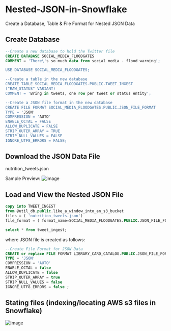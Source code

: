 # Nested-JSON-in-Snowflake
Create a Database, Table &amp; File Format for Nested JSON Data

## Create Database
```sql
--Create a new database to hold the Twitter file
CREATE DATABASE SOCIAL_MEDIA_FLOODGATES 
COMMENT = 'There\'s so much data from social media - flood warning';

USE DATABASE SOCIAL_MEDIA_FLOODGATES;

--Create a table in the new database
CREATE TABLE SOCIAL_MEDIA_FLOODGATES.PUBLIC.TWEET_INGEST 
("RAW_STATUS" VARIANT) 
COMMENT = 'Bring in tweets, one row per tweet or status entity';

--Create a JSON file format in the new database
CREATE FILE FORMAT SOCIAL_MEDIA_FLOODGATES.PUBLIC.JSON_FILE_FORMAT 
TYPE = 'JSON' 
COMPRESSION = 'AUTO' 
ENABLE_OCTAL = FALSE 
ALLOW_DUPLICATE = FALSE 
STRIP_OUTER_ARRAY = TRUE 
STRIP_NULL_VALUES = FALSE 
IGNORE_UTF8_ERRORS = FALSE;
```
## Download the JSON Data File

nutrition_tweets.json

Sample Preview:
![image](https://github.com/user-attachments/assets/3395658d-4479-41a4-924c-a8613b7695ef)


## Load and View the Nested JSON File
```sql
copy into TWEET_INGEST
from @util_db.public.like_a_window_into_an_s3_bucket
files = ( 'nutrition_tweets.json')
file_format = ( format_name=SOCIAL_MEDIA_FLOODGATES.PUBLIC.JSON_FILE_FORMAT );

select * from tweet_ingest;
```
where JSON file is created as follows:
```sql
--Create File Format for JSON Data
CREATE or replace FILE FORMAT LIBRARY_CARD_CATALOG.PUBLIC.JSON_FILE_FORMAT 
TYPE = 'JSON' 
COMPRESSION = 'AUTO' 
ENABLE_OCTAL = false
ALLOW_DUPLICATE = false 
STRIP_OUTER_ARRAY = true
STRIP_NULL_VALUES = false 
IGNORE_UTF8_ERRORS = false ;
```
## Stating files (indexing/locating AWS s3 files in Snowflake)
![image](https://github.com/user-attachments/assets/62e97feb-c1d9-465f-b538-7b13e2431145)

